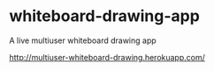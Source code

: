 # whiteboard-drawing-app
 A live multiuser whiteboard drawing app
 
 http://multiuser-whiteboard-drawing.herokuapp.com/
